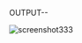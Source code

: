 OUTPUT--

![screenshot333](https://github.com/Ravi-710/Ravi-710/assets/98272814/e108ba39-01bd-4278-aced-6972953c7fbe)
